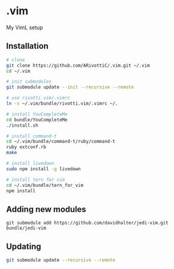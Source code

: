 # .vim

My VimL setup

## Installation

```sh
# clone
git clone https://github.com/ARivottiC/.vim.git ~/.vim
cd ~/.vim

# init submodules
git submodule update --init --recursive --remote

# use rivotti.vim/.vimrc
ln -s ~/.vim/bundle/rivotti.vim/.vimrc ~/.

# install YouCompleteMe
cd bundle/YouCompleteMe
./install.sh

# install command-t
cd ~/.vim/bundle/command-t/ruby/command-t
ruby extconf.rb
make

# install livedown
sudo npm install -g livedown

# install tern for vim
cd ~/.vim/bundle/tern_for_vim
npm install
```

## Adding new modules

```
git submodule add https://github.com/davidhalter/jedi-vim.git bundle/jedi-vim
```

## Updating

```sh
git submodule update --recursive --remote
```
